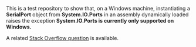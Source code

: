 This is a test repository to show that, on a Windows machine, instantiating a **SerialPort** object from **System.IO.Ports** in an assembly dynamically loaded raises the exception **System.IO.Ports is currently only supported on Windows.**

A related [Stack Overflow question](https://stackoverflow.com/questions/79031569/system-io-ports-is-currently-only-supported-on-windows-when-dynamically-loadin) is available.
